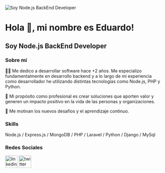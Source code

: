 ![Soy Node.js BackEnd Developer ](https://media-exp1.licdn.com/dms/image/C4D16AQGamQRShtyiLQ/profile-displaybackgroundimage-shrink_200_800/0/1648168783271?e=2147483647&v=beta&t=FzrBCinxtdf7ts2Zben3BTaBiV_yOoFMM4ATL60Bjc4)
# Hola 👋, mi nombre es Eduardo!
## Soy Node.js BackEnd Developer 

### Sobre mí
👨‍💻 Me dedico a desarrollar software hace +2 años. Me especializo fundamentalmente en desarrollo backend y a lo largo de mi experiencia como desarrollador he utilizando distintas tecnologías como Node.js, PHP y Python.

🎯 Mi propósito como profesional es crear soluciones que aporten valor y generen un impacto positivo en la vida de las personas y organizaciones.

💪 Me motivan los nuevos desafíos y el aprendizaje continuo.

### Skills
Node.js / Express.js / MongoDB / PHP / Laravel / Python / Django / MySql 

### Redes Sociales
[<img src='https://img.icons8.com/color/2x/linkedin-circled.png' alt='linkedin' height='40'>](https://www.linkedin.com/in/eduardo-corgniali-software-developer) [<img src='https://img.icons8.com/color/2x/twitter.png' alt='twitter' height='40'>](https://twitter.com/EduCorgniali)
